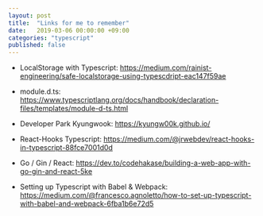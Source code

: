 ```yaml
---
layout: post
title:  "Links for me to remember"
date:   2019-03-06 00:00:00 +09:00
categories: "typescript"
published: false
---
```


* LocalStorage with Typescript: https://medium.com/rainist-engineering/safe-localstorage-using-typescdript-eac147f59ae

* module.d.ts: https://www.typescriptlang.org/docs/handbook/declaration-files/templates/module-d-ts.html

* Developer Park Kyungwook: https://kyungw00k.github.io/
  
* React-Hooks Typescript: https://medium.com/@jrwebdev/react-hooks-in-typescript-88fce7001d0d

* Go / Gin / React: https://dev.to/codehakase/building-a-web-app-with-go-gin-and-react-5ke

* Setting up Typescript with Babel & Webpack: https://medium.com/@francesco.agnoletto/how-to-set-up-typescript-with-babel-and-webpack-6fba1b6e72d5